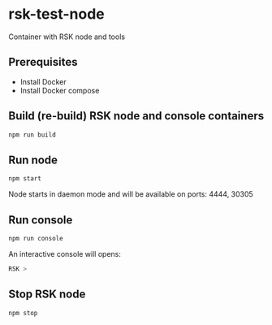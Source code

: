 # rsk-test-node
Container with RSK node and tools  


## Prerequisites
- Install Docker
- Install Docker compose

## Build (re-build) RSK node and console containers
```sh
npm run build
```

## Run node
```sh
npm start
```
Node starts in daemon mode and will be available on ports: 4444, 30305

## Run console
```sh
npm run console
```
An interactive console will opens:
```sh
RSK >
```

## Stop RSK node
```sh
npm stop
```

